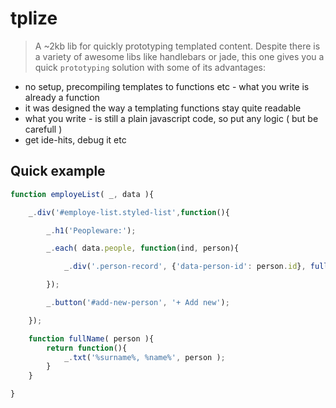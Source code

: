 # tplize

> A ~2kb lib for quickly prototyping templated content.
> Despite there is a variety of awesome libs like handlebars or jade, this one gives you a quick `prototyping` solution with some of its advantages:

* no setup, precompiling templates to functions etc - what you write is already a function
* it was designed the way a templating functions stay quite readable
* what you write - is still a plain javascript code, so put any logic ( but be carefull )
* get ide-hits, debug it etc

## Quick example

```javascript
function employeList( _, data ){

	_.div('#employe-list.styled-list',function(){

		_.h1('Peopleware:');

		_.each( data.people, function(ind, person){

			_.div('.person-record', {'data-person-id': person.id}, fullName(person) );

		});

		_.button('#add-new-person', '+ Add new');

	});

	function fullName( person ){
		return function(){
			_.txt('%surname%, %name%', person );
		}
	}

}	
```
